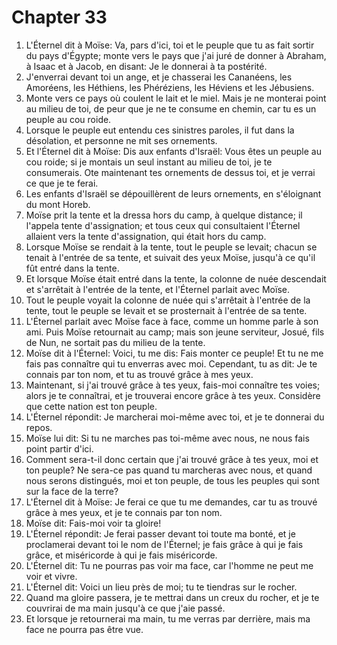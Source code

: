 # Chapter 33

1. L'Éternel dit à Moïse: Va, pars d'ici, toi et le peuple que tu as fait sortir du pays d'Égypte; monte vers le pays que j'ai juré de donner à Abraham, à Isaac et à Jacob, en disant: Je le donnerai à ta postérité.
2. J'enverrai devant toi un ange, et je chasserai les Cananéens, les Amoréens, les Héthiens, les Phéréziens, les Héviens et les Jébusiens.
3. Monte vers ce pays où coulent le lait et le miel. Mais je ne monterai point au milieu de toi, de peur que je ne te consume en chemin, car tu es un peuple au cou roide.
4. Lorsque le peuple eut entendu ces sinistres paroles, il fut dans la désolation, et personne ne mit ses ornements.
5. Et l'Éternel dit à Moïse: Dis aux enfants d'Israël: Vous êtes un peuple au cou roide; si je montais un seul instant au milieu de toi, je te consumerais. Ote maintenant tes ornements de dessus toi, et je verrai ce que je te ferai.
6. Les enfants d'Israël se dépouillèrent de leurs ornements, en s'éloignant du mont Horeb.
7. Moïse prit la tente et la dressa hors du camp, à quelque distance; il l'appela tente d'assignation; et tous ceux qui consultaient l'Éternel allaient vers la tente d'assignation, qui était hors du camp.
8. Lorsque Moïse se rendait à la tente, tout le peuple se levait; chacun se tenait à l'entrée de sa tente, et suivait des yeux Moïse, jusqu'à ce qu'il fût entré dans la tente.
9. Et lorsque Moïse était entré dans la tente, la colonne de nuée descendait et s'arrêtait à l'entrée de la tente, et l'Éternel parlait avec Moïse.
10. Tout le peuple voyait la colonne de nuée qui s'arrêtait à l'entrée de la tente, tout le peuple se levait et se prosternait à l'entrée de sa tente.
11. L'Éternel parlait avec Moïse face à face, comme un homme parle à son ami. Puis Moïse retournait au camp; mais son jeune serviteur, Josué, fils de Nun, ne sortait pas du milieu de la tente.
12. Moïse dit à l'Éternel: Voici, tu me dis: Fais monter ce peuple! Et tu ne me fais pas connaître qui tu enverras avec moi. Cependant, tu as dit: Je te connais par ton nom, et tu as trouvé grâce à mes yeux.
13. Maintenant, si j'ai trouvé grâce à tes yeux, fais-moi connaître tes voies; alors je te connaîtrai, et je trouverai encore grâce à tes yeux. Considère que cette nation est ton peuple.
14. L'Éternel répondit: Je marcherai moi-même avec toi, et je te donnerai du repos.
15. Moïse lui dit: Si tu ne marches pas toi-même avec nous, ne nous fais point partir d'ici.
16. Comment sera-t-il donc certain que j'ai trouvé grâce à tes yeux, moi et ton peuple? Ne sera-ce pas quand tu marcheras avec nous, et quand nous serons distingués, moi et ton peuple, de tous les peuples qui sont sur la face de la terre?
17. L'Éternel dit à Moïse: Je ferai ce que tu me demandes, car tu as trouvé grâce à mes yeux, et je te connais par ton nom.
18. Moïse dit: Fais-moi voir ta gloire!
19. L'Éternel répondit: Je ferai passer devant toi toute ma bonté, et je proclamerai devant toi le nom de l'Éternel; je fais grâce à qui je fais grâce, et miséricorde à qui je fais miséricorde.
20. L'Éternel dit: Tu ne pourras pas voir ma face, car l'homme ne peut me voir et vivre.
21. L'Éternel dit: Voici un lieu près de moi; tu te tiendras sur le rocher.
22. Quand ma gloire passera, je te mettrai dans un creux du rocher, et je te couvrirai de ma main jusqu'à ce que j'aie passé.
23. Et lorsque je retournerai ma main, tu me verras par derrière, mais ma face ne pourra pas être vue.

